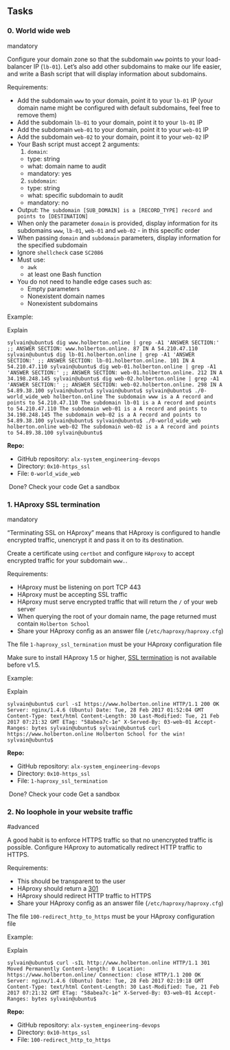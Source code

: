 ## Tasks

### 0. World wide web

mandatory

Configure your domain zone so that the subdomain `www` points to your load-balancer IP (`lb-01`). Let’s also add other subdomains to make our life easier, and write a Bash script that will display information about subdomains.

Requirements:

- Add the subdomain `www` to your domain, point it to your `lb-01` IP (your domain name might be configured with default subdomains, feel free to remove them)
- Add the subdomain `lb-01` to your domain, point it to your `lb-01` IP
- Add the subdomain `web-01` to your domain, point it to your `web-01` IP
- Add the subdomain `web-02` to your domain, point it to your `web-02` IP
- Your Bash script must accept 2 arguments:
  1. `domain`:
    - type: string
    - what: domain name to audit
    - mandatory: yes
  2. `subdomain`:
    - type: string
    - what: specific subdomain to audit
    - mandatory: no
- Output: `The subdomain [SUB_DOMAIN] is a [RECORD_TYPE] record and points to [DESTINATION]`
- When only the parameter `domain` is provided, display information for its subdomains `www`, `lb-01`, `web-01` and `web-02` - in this specific order
- When passing `domain` and `subdomain` parameters, display information for the specified subdomain
- Ignore `shellcheck` case `SC2086`
- Must use:
  - `awk`
  - at least one Bash function
- You do not need to handle edge cases such as:
  - Empty parameters
  - Nonexistent domain names
  - Nonexistent subdomains

Example:

Explain

`sylvain@ubuntu$ dig www.holberton.online | grep -A1 'ANSWER SECTION:' ;; ANSWER SECTION: www.holberton.online. 87 IN A 54.210.47.110 sylvain@ubuntu$ dig lb-01.holberton.online | grep -A1 'ANSWER SECTION:' ;; ANSWER SECTION: lb-01.holberton.online. 101 IN A 54.210.47.110 sylvain@ubuntu$ dig web-01.holberton.online | grep -A1 'ANSWER SECTION:' ;; ANSWER SECTION: web-01.holberton.online. 212 IN A 34.198.248.145 sylvain@ubuntu$ dig web-02.holberton.online | grep -A1 'ANSWER SECTION:' ;; ANSWER SECTION: web-02.holberton.online. 298 IN A 54.89.38.100 sylvain@ubuntu$ sylvain@ubuntu$ sylvain@ubuntu$ ./0-world_wide_web holberton.online The subdomain www is a A record and points to 54.210.47.110 The subdomain lb-01 is a A record and points to 54.210.47.110 The subdomain web-01 is a A record and points to 34.198.248.145 The subdomain web-02 is a A record and points to 54.89.38.100 sylvain@ubuntu$ sylvain@ubuntu$ ./0-world_wide_web holberton.online web-02 The subdomain web-02 is a A record and points to 54.89.38.100 sylvain@ubuntu$`

**Repo:**

- GitHub repository: `alx-system_engineering-devops`
- Directory: `0x10-https_ssl`
- File: `0-world_wide_web`

 Done? Check your code Get a sandbox

### 1. HAproxy SSL termination

mandatory

“Terminating SSL on HAproxy” means that HAproxy is configured to handle encrypted traffic, unencrypt it and pass it on to its destination.

Create a certificate using `certbot` and configure `HAproxy` to accept encrypted traffic for your subdomain `www.`.

Requirements:

- HAproxy must be listening on port TCP 443
- HAproxy must be accepting SSL traffic
- HAproxy must serve encrypted traffic that will return the `/` of your web server
- When querying the root of your domain name, the page returned must contain `Holberton School`
- Share your HAproxy config as an answer file (`/etc/haproxy/haproxy.cfg`)

The file `1-haproxy_ssl_termination` must be your HAproxy configuration file

Make sure to install HAproxy 1.5 or higher, [SSL termination](https://intranet.alxswe.com/rltoken/CKUICfppIWI6UC0coEMB8g "SSL termination") is not available before v1.5.

Example:

Explain

`sylvain@ubuntu$ curl -sI https://www.holberton.online HTTP/1.1 200 OK Server: nginx/1.4.6 (Ubuntu) Date: Tue, 28 Feb 2017 01:52:04 GMT Content-Type: text/html Content-Length: 30 Last-Modified: Tue, 21 Feb 2017 07:21:32 GMT ETag: "58abea7c-1e" X-Served-By: 03-web-01 Accept-Ranges: bytes sylvain@ubuntu$ sylvain@ubuntu$ curl https://www.holberton.online Holberton School for the win! sylvain@ubuntu$`

**Repo:**

- GitHub repository: `alx-system_engineering-devops`
- Directory: `0x10-https_ssl`
- File: `1-haproxy_ssl_termination`

 Done? Check your code Get a sandbox

### 2. No loophole in your website traffic

#advanced

A good habit is to enforce HTTPS traffic so that no unencrypted traffic is possible. Configure HAproxy to automatically redirect HTTP traffic to HTTPS.

Requirements:

- This should be transparent to the user
- HAproxy should return a [301](https://intranet.alxswe.com/rltoken/yGdTSvZAzHMnDEhalTjNUw "301")
- HAproxy should redirect HTTP traffic to HTTPS
- Share your HAproxy config as an answer file (`/etc/haproxy/haproxy.cfg`)

The file `100-redirect_http_to_https` must be your HAproxy configuration file

Example:

Explain

`sylvain@ubuntu$ curl -sIL http://www.holberton.online HTTP/1.1 301 Moved Permanently Content-length: 0 Location: https://www.holberton.online/ Connection: close HTTP/1.1 200 OK Server: nginx/1.4.6 (Ubuntu) Date: Tue, 28 Feb 2017 02:19:18 GMT Content-Type: text/html Content-Length: 30 Last-Modified: Tue, 21 Feb 2017 07:21:32 GMT ETag: "58abea7c-1e" X-Served-By: 03-web-01 Accept-Ranges: bytes sylvain@ubuntu$`

**Repo:**

- GitHub repository: `alx-system_engineering-devops`
- Directory: `0x10-https_ssl`
- File: `100-redirect_http_to_https`
